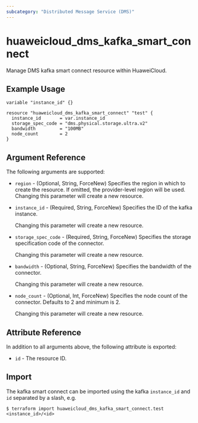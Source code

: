 ```yaml
---
subcategory: "Distributed Message Service (DMS)"
---
```


# huaweicloud_dms_kafka_smart_connect

Manage DMS kafka smart connect resource within HuaweiCloud.

## Example Usage

```hcl
variable "instance_id" {}

resource "huaweicloud_dms_kafka_smart_connect" "test" {
  instance_id       = var.instance_id
  storage_spec_code = "dms.physical.storage.ultra.v2"
  bandwidth         = "100MB"
  node_count        = 2
}
```

## Argument Reference

The following arguments are supported:

* `region` - (Optional, String, ForceNew) Specifies the region in which to create the resource.
  If omitted, the provider-level region will be used. Changing this parameter will create a new resource.

* `instance_id` - (Required, String, ForceNew) Specifies the ID of the kafka instance.

  Changing this parameter will create a new resource.

* `storage_spec_code` - (Required, String, ForceNew) Specifies the storage specification code of the connector.

  Changing this parameter will create a new resource.

* `bandwidth` - (Optional, String, ForceNew) Specifies the bandwidth of the connector.

  Changing this parameter will create a new resource.

* `node_count` - (Optional, Int, ForceNew) Specifies the node count of the connector. Defaults to 2 and minimum is 2.

  Changing this parameter will create a new resource.

## Attribute Reference

In addition to all arguments above, the following attribute is exported:

* `id` - The resource ID.

## Import

The kafka smart connect can be imported using the kafka `instance_id` and `id` separated by a slash, e.g.

```
$ terraform import huaweicloud_dms_kafka_smart_connect.test <instance_id>/<id>
```
